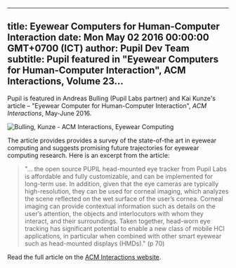 ---
 title: Eyewear Computers for Human-Computer Interaction
 date: Mon May 02 2016 00:00:00 GMT+0700 (ICT)
 author: Pupil Dev Team
 subtitle: Pupil featured in "Eyewear Computers for Human-Computer Interaction", ACM Interactions, Volume 23...
 ---

Pupil is featured in Andreas Bulling (Pupil Labs partner) and Kai Kunze's article – "Eyewear Computer for Human-Computer Interaction", _ACM Interactions_, May-June 2016.

<img src="../../../../media/images/blog/eyewear_computing_hci_acm_2016.png" class='Feature-image' alt="Bulling, Kunze - ACM Interactions, Eyewear Computing">

The article provides provides a survey of the state-of-the art in eyewear computing and suggests promising future trajectories for eyewear computing research. Here is an excerpt from the article:
<blockquote cite="http://interactions.acm.org/archive/view/may-june-2016/eyewear-computers-for-human-computer-interaction"> "... the open source PUPIL head-mounted eye tracker from Pupil Labs is affordable and fully customizable, and can be implemented for long-term use. In addition, given that the eye cameras are typically high-resolution, they can be used for corneal imaging, which analyzes the scene reflected on the wet surface of the user’s cornea. Corneal imaging can provide contextual information such as details on the user’s attention, the objects and interlocutors with whom they interact, and their surroundings. Taken together, head-worn eye tracking has significant potential to enable a new class of mobile HCI applications, in particular when combined with other smart eyewear such as head-mounted displays (HMDs)." (p 70)
</blockquote>

Read the full article on the [ACM Interactions website](http://interactions.acm.org/archive/view/may-june-2016/eyewear-computers-for-human-computer-interaction).